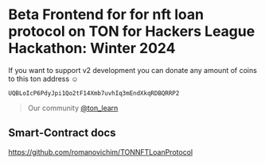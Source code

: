 # Beta Frontend for for nft loan protocol on TON for Hackers League Hackathon: Winter 2024

If you want to support v2 development you can donate any amount of coins to this ton address ☺️

`UQBLoIcP6PdyJpi1Qo2tF14Xmb7uvhIq3mEndXkqRDBQRRP2`

> Our community [@ton_learn](./intro/intro.md) 

## Smart-Contract docs 

https://github.com/romanovichim/TONNFTLoanProtocol

